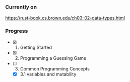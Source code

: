 ### Currently on
https://rust-book.cs.brown.edu/ch03-02-data-types.html


### Progress
- [x] 1. Getting Started
- [x] 2. Programming a Guessing Game
- [ ] 3. Common Programming Concepts
    - [x] 3.1 variables and mutability
